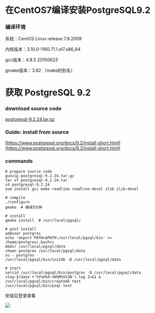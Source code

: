 # 在CentOS7编译安装PostgreSQL9.2

### 编译环境

系统：CentOS Linux release 7.9.2009

内核版本：3.10.0-1160.71.1.el7.x86_64

gcc版本：4.8.5 20150623

gmake版本：3.82 （make的别名）

# 获取 PostgreSQL 9.2

### download source code
[postgresql-9.2.24.tar.gz](https://ftp.postgresql.org/pub/source/v9.2.24/postgresql-9.2.24.tar.gz)

### Guide: install from source 
[https://www.postgresql.org/docs/9.2/install-short.html](https://www.postgresql.org/docs/9.2/install-short.html)

### commands

```
# prepare source code
gunzip postgresql-9.2.24.tar.gz
tar xf postgresql-9.2.24.tar
cd postgresql-9.2.24
yum install gcc make readline readline-devel zlib zlib-devel
```

```
# compile
./configure
gmake  # 编译5分钟
```

```
# install
gmake install  # /usr/local/pgsql/
```

```
# post install
adduser postgres
echo 'export PATH=$PATH:/usr/local/pgsql/bin' >> /home/postgres/.bashrc
mkdir /usr/local/pgsql/data
chown postgres /usr/local/pgsql/data
su - postgres
/usr/local/pgsql/bin/initdb -D /usr/local/pgsql/data
```

```
# start
setsid /usr/local/pgsql/bin/postgres -D /usr/local/pgsql/data >log-$(date +'%Y%m%d-%H%M%S%3N').log 2>&1 &
/usr/local/pgsql/bin/createdb test
/usr/local/pgsql/bin/psql test
```

安装后登录查看

![](../README/2023-11-20-15-47-03.png)


